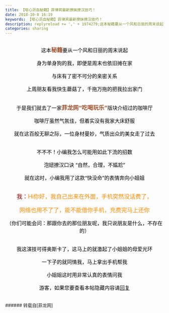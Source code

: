 ```yaml
---
title: 【呕心沥血秘籍】菲律宾最新撩妹撩汉技巧！
date: 2018-10-8 16:19
keywords: 【呕心沥血秘籍】菲律宾最新撩妹撩汉技巧！
description: replyreload += ',' + 1974279;这本秘籍要从一个风和日丽的周末说起身为单身狗的我，即便是周末也依旧摊在家与床有了密不可分的亲密关系上周朋友看我快生蘑菇了，千拖万拖的把我拉出家门于是我们就去了一家菲龙网“吃喝玩乐”版块介绍过的咖啡厅咖啡厅虽然气氛佳，但着实没有我家大床舒服就在这百般无聊之际，一位身材曼妙，气质出众的美女走了过去不不不！小编我怎么可能用如此下流的招数泡妞撩汉口诀 “自然，合理，不尴尬”就在这时，小编我用了这款“快没命”的表情奔向小姐姐我：Hi你好，我自己出来在外面，手机突然没话费了，网络也用不了了，能不能借你手机，充费完马上还你（你们可能会问：那跟你去的那位朋友呢，我只说朋友是什么，不存在的）我这演技可得奥斯卡了，这马上的就激起了小姐姐的母爱光环一下子的就同情我，马上拿出手机帮我小姐姐这时用非常认真的表情问我游客，如果您要查看本帖隐藏内容请回复
categories: sharing
---
```

<td class="t_f" id="postmessage_1974279">

<script type="5564e30c1f7ea660d3803a19-text/javascript">replyreload += ',' + 1974279;</script><div align="center"><font size="3"><font color="#000000"><img alt="" border="0" class="zoom" data-cf-modified-5564e30c1f7ea660d3803a19-="" file="https://biaoqingba.cn/wp-content/uploads/2018/04/7778372dfe07230-9-240x135.jpeg" id="aimg_kZU4D" lazyloadthumb="1" onclick="" onmouseover="" src="https://biaoqingba.cn/wp-content/uploads/2018/04/7778372dfe07230-9-240x135.jpeg"/></font></font></div><br/>
<div align="center"><font size="3"><font color="#000000">这本</font></font><font size="4"><font color="#a0522d"><strong>秘籍</strong></font></font><font size="3"><font color="#000000">要从一个风和日丽的周末说起</font></font></div><br/>
<div align="center"><font size="3"><font color="#000000">身为单身狗的我，即便是周末也依旧摊在家</font></font></div><br/>
<div align="center"><font size="3"><font color="#000000">与床有了密不可分的亲密关系</font></font></div><br/>
<div align="center"><font size="3"><font color="#000000">上周朋友看我快生蘑菇了，千拖万拖的把我拉出家门</font></font></div><br/>
<div align="center"><font size="3"><font color="#000000"><img alt="" border="0" class="zoom" data-cf-modified-5564e30c1f7ea660d3803a19-="" file="http://5b0988e595225.cdn.sohucs.com/images/20180802/99dd86dd84394434bccd359f93978167.gif" id="aimg_ItNX4" lazyloadthumb="1" onclick="" onmouseover="" src="http://5b0988e595225.cdn.sohucs.com/images/20180802/99dd86dd84394434bccd359f93978167.gif"/></font></font></div><br/>
<div align="center"><font color="#000000"><font size="3">于是我们就去了一家</font></font><strong><font size="4"><font color="#a0522d">菲龙网“吃喝玩乐”</font></font></strong><font color="#000000"><font size="3">版块介绍过的咖啡厅</font></font></div><br/>
<div align="center"><font size="3"><font color="#000000">咖啡厅虽然气氛佳，但着实没有我家大床舒服</font></font></div><br/>
<div align="center"><font size="3"><font color="#000000">就在这百般无聊之际，一位身材曼妙，气质出众的美女走了过去</font></font></div><br/>
<div align="center"><font size="3"><font color="#000000"><img alt="" border="0" class="zoom" data-cf-modified-5564e30c1f7ea660d3803a19-="" file="https://ws1.sinaimg.cn/large/9150e4e5ly1fka2f9aoukj20b40b43yz.jpg" id="aimg_O3368" lazyloadthumb="1" onclick="" onmouseover="" src="https://ws1.sinaimg.cn/large/9150e4e5ly1fka2f9aoukj20b40b43yz.jpg"/></font></font></div><br/>
<div align="center"><font size="3"><font color="#000000">不不不！小编我怎么可能用如此下流的招数</font></font></div><br/>
<div align="center"><font size="3"><font color="#000000">泡妞撩汉口诀 “自然，合理，不尴尬”</font></font></div><br/>
<div align="center"><font size="3"><font color="#000000">就在这时，小编我用了这款“快没命”的表情奔向小姐姐</font></font></div><br/>
<div align="center"><font size="3"><font color="#000000"><img alt="" border="0" class="zoom" data-cf-modified-5564e30c1f7ea660d3803a19-="" file="http://i0.sinaimg.cn/fashion/cr/2014/0725/606213710.jpg" id="aimg_PNyhM" lazyloadthumb="1" onclick="" onmouseover="" src="http://i0.sinaimg.cn/fashion/cr/2014/0725/606213710.jpg"/></font></font></div><br/>
<div align="center"><font size="4"><font color="#8b0000">我：</font></font><font size="4"><font color="#ff8c00">Hi你好，我自己出来在外面，手机突然没话费了，</font></font></div><br/>
<div align="center"><font size="4"><font color="#ff8c00">网络也用不了了，能不能借你手机，充费完马上还你</font></font></div><br/>
<div align="center"><font size="3"><font color="#000000">（你们可能会问：那跟你去的那位朋友呢，我只说朋友是什么，不存在的）</font></font></div><br/>
<div align="center"><font size="3"><font color="#000000"><img alt="" border="0" class="zoom" data-cf-modified-5564e30c1f7ea660d3803a19-="" file="https://www.71714.com/wp-content/uploads/2018/06/phpcode1529500369jfF3R7.gif" id="aimg_bL6lk" lazyloadthumb="1" onclick="" onmouseover="" src="https://www.71714.com/wp-content/uploads/2018/06/phpcode1529500369jfF3R7.gif"/></font></font></div><br/>
<div align="center"><font size="3"><font color="#000000">我这演技可得奥斯卡了，这马上的就激起了小姐姐的母爱光环</font></font></div><br/>
<div align="center"><font size="3"><font color="#000000">一下子的就同情我，马上拿出手机帮我</font></font></div><br/>
<div align="center"><font size="3"><font color="#000000">小姐姐这时用非常认真的表情问我</font></font></div><br/>
<div align="center"><font size="3"><font color="#000000"><div class="locked">游客，如果您要查看本帖隐藏内容请<a data-cf-modified-5564e30c1f7ea660d3803a19-="" href="forum.php?mod=post&amp;action=reply&amp;fid=47&amp;tid=500268" onclick="if (!window.__cfRLUnblockHandlers) return false; showWindow('reply', this.href)">回复</a></div></font></font></div><br/>
<br/>
</td>
###### 转载自[菲龙网]